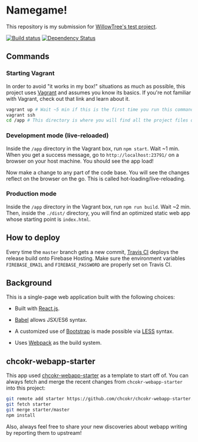 # Namegame!

This repository is my submission for [WillowTree's test
project](https://github.com/willowtreeapps/wat-test-project).

[![Build
status](https://travis-ci.org/chcokr/name-game.svg)](https://travis-ci.org/chcokr/name-game)
[![Dependency
Status](https://david-dm.org/chcokr/name-game.svg)](https://david-dm.org/chcokr/name-game)

## Commands

### Starting Vagrant

In order to avoid "it works in my box!" situations as much as possible, this
project uses [Vagrant](https://docs.vagrantup.com/v2/getting-started/) and
assumes you know its basics.
If you're not familiar with Vagrant, check out that link and learn about it.

```bash
vagrant up # Wait ~5 min if this is the first time you run this command.
vagrant ssh
cd /app # This directory is where you will find all the project files on the VM.
```

### Development mode (live-reloaded)

Inside the `/app` directory in the Vagrant box, run `npm start`.
Wait ~1 min.
When you get a success message, go to `http://localhost:23791/` on a browser on
your host machine.
You should see the app load!

Now make a change to any part of the code base.
You will see the changes reflect on the browser on the go.
This is called hot-loading/live-reloading.

### Production mode

Inside the `/app` directory in the Vagrant box, run `npm run build`.
Wait ~2 min.
Then, inside the `./dist/` directory, you will find an optimized static web app
whose starting point is `index.html`.

## How to deploy

Every time the `master` branch gets a new commit, [Travis
CI](https://travis-ci.org) deploys the release build onto Firebase Hosting.
Make sure the environment variables `FIREBASE_EMAIL` and `FIREBASE_PASSWORD` are
properly set on Travis CI.

## Background

This is a single-page web application built with the following choices:

-   Built with [React.js](https://facebook.github.io/react/).

-   [Babel](https://babeljs.io) allows JSX/ES6 syntax.

-   A customized use of [Bootstrap](https://getbootstrap.com) is made possible
via [LESS](http://lesscss.org) syntax.

-   Uses [Webpack](https://webpack.github.io) as the build system.

## chcokr-webapp-starter

This app used
[chcokr-webapp-starter](https://github.com/chcokr/chcokr-webapp-starter) as a
template to start off of.
You can always fetch and merge the recent changes from `chcokr-webapp-starter`
into this project:

```bash
git remote add starter https://github.com/chcokr/chcokr-webapp-starter.git
git fetch starter
git merge starter/master
npm install
```

Also, always feel free to share your new discoveries about webapp writing by
reporting them to upstream!
